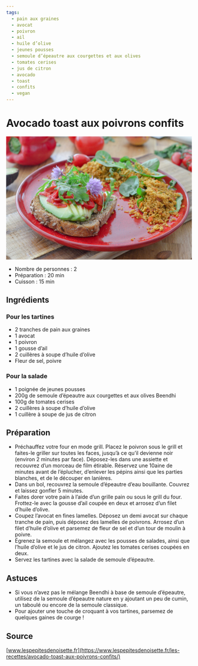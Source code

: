 ```yaml
---
tags: 
  - pain aux graines
  - avocat
  - poivron
  - ail
  - huile d’olive
  - jeunes pousses
  - semoule d’épeautre aux courgettes et aux olives
  - tomates cerises
  - jus de citron
  - avocado
  - toast
  - confits
  - vegan
---
```


# Avocado toast aux poivrons confits

![Image d'illustration](./images/avocado_toast_aux_poivrons_confits.jpg)

- Nombre de personnes : 2
- Préparation : 20 min
- Cuisson : 15 min

## Ingrédients

### Pour les tartines

- 2 tranches de pain aux graines
- 1 avocat
- 1 poivron
- 1 gousse d’ail
- 2 cuillères à soupe d’huile d’olive
- Fleur de sel, poivre

### Pour la salade

- 1 poignée de jeunes pousses
- 200g de semoule d’épeautre aux courgettes et aux olives Beendhi
- 100g de tomates cerises
- 2 cuillères à soupe d’huile d’olive
- 1 cuillère à soupe de jus de citron

## Préparation

- Préchauffez votre four en mode grill. Placez le poivron sous le grill et faites-le griller sur toutes les faces, jusqu’à ce qu’il devienne noir (environ 2 minutes par face). Déposez-les dans une assiette et recouvrez d’un morceau de film étirable. Réservez une 10aine de minutes avant de l’éplucher, d’enlever les pépins ainsi que les parties blanches, et de le découper en lanières.
- Dans un bol, recouvrez la semoule d’épeautre d’eau bouillante. Couvrez et laissez gonfler 5 minutes.
- Faites dorer votre pain à l’aide d’un grille pain ou sous le grill du four. Frottez-le avec la gousse d’ail coupée en deux et arrosez d’un filet d’huile d’olive.
- Coupez l’avocat en fines lamelles. Déposez un demi avocat sur chaque tranche de pain, puis déposez des lamelles de poivrons. Arrosez d’un filet d’huile d’olive et parsemez de fleur de sel et d’un tour de moulin à poivre.
- Égrenez la semoule et mélangez avec les pousses de salades, ainsi que l’huile d’olive et le jus de citron. Ajoutez les tomates cerises coupées en deux.
- Servez les tartines avec la salade de semoule d’épeautre.

## Astuces

- Si vous n’avez pas le mélange Beendhi à base de semoule d’épeautre, utilisez de la semoule d’épeautre nature en y ajoutant un peu de cumin, un taboulé ou encore de la semoule classique.
- Pour ajouter une touche de croquant à vos tartines, parsemez de quelques gaines de courge !

## Source

[www.lespepitesdenoisette.fr](https://www.lespepitesdenoisette.fr/les-recettes/avocado-toast-aux-poivrons-confits/)
